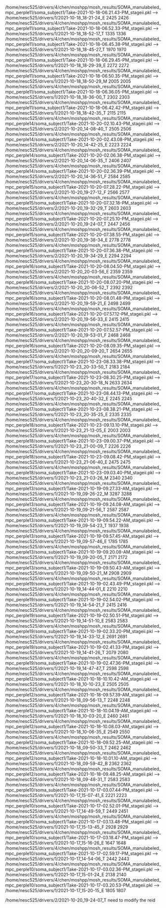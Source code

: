 /home/nesc525/drivers/4/chen/moshpp/mosh_results/SOMA_manulabeled_mpc_perple11/soma_subject1/Take-2021-10-18-06.21.43-PM_stageii.pkl --> /home/nesc525/drivers/1/2021-10-18_18-21-24_E
2425 2426
/home/nesc525/drivers/4/chen/moshpp/mosh_results/SOMA_manulabeled_mpc_perple11/soma_subject1/Take-2021-10-18-06.52.33-PM_stageii.pkl --> /home/nesc525/drivers/1/2021-10-18_18-52-17_T
1335 1336
/home/nesc525/drivers/4/chen/moshpp/mosh_results/SOMA_manulabeled_mpc_perple11/soma_subject1/Take-2021-10-18-06.45.38-PM_stageii.pkl --> /home/nesc525/drivers/1/2021-10-18_18-45-27_T
1970 1970
/home/nesc525/drivers/4/chen/moshpp/mosh_results/SOMA_manulabeled_mpc_perple11/soma_subject1/Take-2021-10-18-06.29.45-PM_stageii.pkl --> /home/nesc525/drivers/1/2021-10-18_18-29-39_E
2272 2272
/home/nesc525/drivers/4/chen/moshpp/mosh_results/SOMA_manulabeled_mpc_perple11/soma_subject1/Take-2021-10-18-06.50.35-PM_stageii.pkl --> /home/nesc525/drivers/1/2021-10-18_18-50-29_M
2005 2005
/home/nesc525/drivers/4/chen/moshpp/mosh_results/SOMA_manulabeled_mpc_perple11/soma_subject1/Take-2021-10-18-06.36.05-PM_stageii.pkl --> /home/nesc525/drivers/1/2021-10-18_18-36-00_T
2302 2303
/home/nesc525/drivers/4/chen/moshpp/mosh_results/SOMA_manulabeled_mpc_perple11/soma_subject1/Take-2021-10-18-06.42.42-PM_stageii.pkl --> /home/nesc525/drivers/1/2021-10-18_18-42-35_T
2115 2115
/home/nesc525/drivers/4/chen/moshpp/mosh_results/SOMA_manulabeled_mpc_perple14/soma_subject1/Take-2021-10-20-02.10.43-PM_stageii.pkl --> /home/nesc525/drivers/2/2021-10-20_14-08-40_T
2505 2506
/home/nesc525/drivers/4/chen/moshpp/mosh_results/SOMA_manulabeled_mpc_perple14/soma_subject1/Take-2021-10-20-02.43.08-PM_stageii.pkl --> /home/nesc525/drivers/2/2021-10-20_14-42-25_E
2223 2224
/home/nesc525/drivers/4/chen/moshpp/mosh_results/SOMA_manulabeled_mpc_perple14/soma_subject1/Take-2021-10-20-02.06.38-PM_stageii.pkl --> /home/nesc525/drivers/2/2021-10-20_14-06-35_T
2406 2407
/home/nesc525/drivers/4/chen/moshpp/mosh_results/SOMA_manulabeled_mpc_perple14/soma_subject1/Take-2021-10-20-02.36.39-PM_stageii.pkl --> /home/nesc525/drivers/2/2021-10-20_14-36-51_F
2584 2585
/home/nesc525/drivers/4/chen/moshpp/mosh_results/SOMA_manulabeled_mpc_perple15/soma_subject1/Take-2021-10-20-07.28.22-PM_stageii.pkl --> /home/nesc525/drivers/2/2021-10-20_19-27-12_F
2566 2577
/home/nesc525/drivers/4/chen/moshpp/mosh_results/SOMA_manulabeled_mpc_perple15/soma_subject1/Take-2021-10-20-07.32.18-PM_stageii.pkl --> /home/nesc525/drivers/2/2021-10-20_19-32-29_T
2603 2603
/home/nesc525/drivers/4/chen/moshpp/mosh_results/SOMA_manulabeled_mpc_perple15/soma_subject1/Take-2021-10-20-07.25.10-PM_stageii.pkl --> /home/nesc525/drivers/2/2021-10-20_19-24-07_T
2447 2456
/home/nesc525/drivers/4/chen/moshpp/mosh_results/SOMA_manulabeled_mpc_perple15/soma_subject1/Take-2021-10-20-07.38.55-PM_stageii.pkl --> /home/nesc525/drivers/2/2021-10-20_19-38-34_E
2778 2778
/home/nesc525/drivers/4/chen/moshpp/mosh_results/SOMA_manulabeled_mpc_perple15/soma_subject1/Take-2021-10-20-07.36.38-PM_stageii.pkl --> /home/nesc525/drivers/2/2021-10-20_19-34-29_E
2294 2294
/home/nesc525/drivers/4/chen/moshpp/mosh_results/SOMA_manulabeled_mpc_perple16/soma_subject1/Take-2021-10-20-08.04.50-PM_stageii.pkl --> /home/nesc525/drivers/2/2021-10-20_20-03-56_E
2359 2359
/home/nesc525/drivers/4/chen/moshpp/mosh_results/SOMA_manulabeled_mpc_perple16/soma_subject1/Take-2021-10-20-08.07.20-PM_stageii.pkl --> /home/nesc525/drivers/2/2021-10-20_20-06-52_T
2392 2392
/home/nesc525/drivers/4/chen/moshpp/mosh_results/SOMA_manulabeled_mpc_perple16/soma_subject1/Take-2021-10-20-08.01.48-PM_stageii.pkl --> /home/nesc525/drivers/2/2021-10-20_19-59-21_E
2498 2499
/home/nesc525/drivers/4/chen/moshpp/mosh_results/SOMA_manulabeled_mpc_perple16/soma_subject1/Take-2021-10-20-07.57.12-PM_stageii.pkl --> /home/nesc525/drivers/2/2021-10-20_19-56-33_E
2415 2415
/home/nesc525/drivers/4/chen/moshpp/mosh_results/SOMA_manulabeled_mpc_perple16/soma_subject1/Take-2021-10-20-07.52.57-PM_stageii.pkl --> /home/nesc525/drivers/2/2021-10-20_19-53-01_F
2468 2468
/home/nesc525/drivers/4/chen/moshpp/mosh_results/SOMA_manulabeled_mpc_perple16/soma_subject1/Take-2021-10-20-08.09.35-PM_stageii.pkl --> /home/nesc525/drivers/2/2021-10-20_20-09-20_T
2654 2655
/home/nesc525/drivers/4/chen/moshpp/mosh_results/SOMA_manulabeled_mpc_perple17/soma_subject1/Take-2021-10-23-08.33.38-PM_stageii.pkl --> /home/nesc525/drivers/1/2021-10-23_20-33-50_T
2183 2184
/home/nesc525/drivers/4/chen/moshpp/mosh_results/SOMA_manulabeled_mpc_perple17/soma_subject1/Take-2021-10-23-08.30.25-PM_stageii.pkl --> /home/nesc525/drivers/1/2021-10-23_20-30-18_N
2633 2634
/home/nesc525/drivers/4/chen/moshpp/mosh_results/SOMA_manulabeled_mpc_perple17/soma_subject1/Take-2021-10-23-08.44.13-PM_stageii.pkl --> /home/nesc525/drivers/1/2021-10-23_20-40-32_E
2245 2245
/home/nesc525/drivers/4/chen/moshpp/mosh_results/SOMA_manulabeled_mpc_perple17/soma_subject1/Take-2021-10-23-08.38.21-PM_stageii.pkl --> /home/nesc525/drivers/1/2021-10-23_20-35-25_E
2335 2335
/home/nesc525/drivers/4/chen/moshpp/mosh_results/SOMA_manulabeled_mpc_perple18/soma_subject1/Take-2021-10-23-09.13.10-PM_stageii.pkl --> /home/nesc525/drivers/1/2021-10-23_21-13-05_E
2003 2003
/home/nesc525/drivers/4/chen/moshpp/mosh_results/SOMA_manulabeled_mpc_perple18/soma_subject1/Take-2021-10-23-09.00.37-PM_stageii.pkl --> /home/nesc525/drivers/1/2021-10-23_21-00-09_T
2226 2226
/home/nesc525/drivers/4/chen/moshpp/mosh_results/SOMA_manulabeled_mpc_perple18/soma_subject1/Take-2021-10-23-09.08.42-PM_stageii.pkl --> /home/nesc525/drivers/1/2021-10-23_21-06-40_E
2475 2475
/home/nesc525/drivers/4/chen/moshpp/mosh_results/SOMA_manulabeled_mpc_perple18/soma_subject1/Take-2021-10-23-09.03.40-PM_stageii.pkl --> /home/nesc525/drivers/1/2021-10-23_21-03-26_M
2340 2340
/home/nesc525/drivers/4/chen/moshpp/mosh_results/SOMA_manulabeled_mpc_perple13/soma_subject1/Take-2021-10-19-09.27.33-AM_stageii.pkl --> /home/nesc525/drivers/1/2021-10-19_09-26-22_M
3287 3288
/home/nesc525/drivers/4/chen/moshpp/mosh_results/SOMA_manulabeled_mpc_perple13/soma_subject1/Take-2021-10-19-09.24.08-AM_stageii.pkl --> /home/nesc525/drivers/1/2021-10-19_09-21-56_T
2587 2587
/home/nesc525/drivers/4/chen/moshpp/mosh_results/SOMA_manulabeled_mpc_perple13/soma_subject1/Take-2021-10-19-09.54.22-AM_stageii.pkl --> /home/nesc525/drivers/1/2021-10-19_09-54-23_T
1937 1938
/home/nesc525/drivers/4/chen/moshpp/mosh_results/SOMA_manulabeled_mpc_perple13/soma_subject1/Take-2021-10-19-09.57.45-AM_stageii.pkl --> /home/nesc525/drivers/1/2021-10-19_09-57-46_E
1785 1785
/home/nesc525/drivers/4/chen/moshpp/mosh_results/SOMA_manulabeled_mpc_perple13/soma_subject1/Take-2021-10-19-09.20.08-AM_stageii.pkl --> /home/nesc525/drivers/1/2021-10-19_09-20-05_T
2171 2172
/home/nesc525/drivers/4/chen/moshpp/mosh_results/SOMA_manulabeled_mpc_perple13/soma_subject1/Take-2021-10-19-09.50.43-AM_stageii.pkl --> /home/nesc525/drivers/1/2021-10-19_09-50-21_M
2908 2909
/home/nesc525/drivers/4/chen/moshpp/mosh_results/SOMA_manulabeled_mpc_perple19/soma_subject1/Take-2021-10-19-02.43.49-PM_stageii.pkl --> /home/nesc525/drivers/1/2021-10-19_14-44-01_E
2210 2210
/home/nesc525/drivers/4/chen/moshpp/mosh_results/SOMA_manulabeled_mpc_perple19/soma_subject1/Take-2021-10-19-02.54.02-PM_stageii.pkl --> /home/nesc525/drivers/1/2021-10-19_14-54-21_F
2415 2416
/home/nesc525/drivers/4/chen/moshpp/mosh_results/SOMA_manulabeled_mpc_perple19/soma_subject1/Take-2021-10-19-02.50.51-PM_stageii.pkl --> /home/nesc525/drivers/1/2021-10-19_14-51-10_E
2583 2583
/home/nesc525/drivers/4/chen/moshpp/mosh_results/SOMA_manulabeled_mpc_perple19/soma_subject1/Take-2021-10-19-02.33.20-PM_stageii.pkl --> /home/nesc525/drivers/1/2021-10-19_14-33-12_E
2691 2691
/home/nesc525/drivers/4/chen/moshpp/mosh_results/SOMA_manulabeled_mpc_perple19/soma_subject1/Take-2021-10-19-02.41.33-PM_stageii.pkl --> /home/nesc525/drivers/1/2021-10-19_14-41-26_T
2079 2080
/home/nesc525/drivers/4/chen/moshpp/mosh_results/SOMA_manulabeled_mpc_perple19/soma_subject1/Take-2021-10-19-02.47.36-PM_stageii.pkl --> /home/nesc525/drivers/1/2021-10-19_14-47-47_T
2598 2598
/home/nesc525/drivers/4/chen/moshpp/mosh_results/SOMA_manulabeled_mpc_perple12/soma_subject1/Take-2021-10-18-10.10.42-AM_stageii.pkl --> /home/nesc525/drivers/1/2021-10-18_10-10-23_E
2505 2505
/home/nesc525/drivers/4/chen/moshpp/mosh_results/SOMA_manulabeled_mpc_perple12/soma_subject1/Take-2021-10-18-09.57.39-AM_stageii.pkl --> /home/nesc525/drivers/1/2021-10-18_09-56-13_T
2248 2248
/home/nesc525/drivers/4/chen/moshpp/mosh_results/SOMA_manulabeled_mpc_perple12/soma_subject1/Take-2021-10-18-10.04.19-AM_stageii.pkl --> /home/nesc525/drivers/1/2021-10-18_10-03-20_E
2460 2461
/home/nesc525/drivers/4/chen/moshpp/mosh_results/SOMA_manulabeled_mpc_perple12/soma_subject1/Take-2021-10-18-10.08.03-AM_stageii.pkl --> /home/nesc525/drivers/1/2021-10-18_10-06-35_E
2549 2550
/home/nesc525/drivers/4/chen/moshpp/mosh_results/SOMA_manulabeled_mpc_perple12/soma_subject1/Take-2021-10-18-09.52.25-AM_stageii.pkl --> /home/nesc525/drivers/1/2021-10-18_09-50-33_T
2462 2462
/home/nesc525/drivers/4/chen/moshpp/mosh_results/SOMA_manulabeled_mpc_perple12/soma_subject1/Take-2021-10-18-10.01.10-AM_stageii.pkl --> /home/nesc525/drivers/1/2021-10-18_09-59-42_B
2362 2362
/home/nesc525/drivers/4/chen/moshpp/mosh_results/SOMA_manulabeled_mpc_perple12/soma_subject1/Take-2021-10-18-09.48.25-AM_stageii.pkl --> /home/nesc525/drivers/1/2021-10-18_09-48-31_T
2583 2583
/home/nesc525/drivers/4/chen/moshpp/mosh_results/SOMA_manulabeled_mpc_perple10/soma_subject1/Take-2021-10-17-03.07.44-PM_stageii.pkl --> /home/nesc525/drivers/1/2021-10-17_15-07-41_E
2221 2223
/home/nesc525/drivers/4/chen/moshpp/mosh_results/SOMA_manulabeled_mpc_perple10/soma_subject1/Take-2021-10-17-02.52.01-PM_stageii.pkl --> /home/nesc525/drivers/1/2021-10-17_14-49-59_T
2449 2451
/home/nesc525/drivers/4/chen/moshpp/mosh_results/SOMA_manulabeled_mpc_perple10/soma_subject1/Take-2021-10-17-03.13.48-PM_stageii.pkl --> /home/nesc525/drivers/1/2021-10-17_15-13-45_F
2928 2929
/home/nesc525/drivers/4/chen/moshpp/mosh_results/SOMA_manulabeled_mpc_perple10/soma_subject1/Take-2021-10-17-03.18.47-PM_stageii.pkl --> /home/nesc525/drivers/1/2021-10-17_15-16-26_E
1647 1648
/home/nesc525/drivers/4/chen/moshpp/mosh_results/SOMA_manulabeled_mpc_perple10/soma_subject1/Take-2021-10-17-02.59.17-PM_stageii.pkl --> /home/nesc525/drivers/1/2021-10-17_14-54-06_T
2442 2443
/home/nesc525/drivers/4/chen/moshpp/mosh_results/SOMA_manulabeled_mpc_perple10/soma_subject1/Take-2021-10-17-03.02.36-PM_stageii.pkl --> /home/nesc525/drivers/1/2021-10-17_15-01-24_E
2138 2140
/home/nesc525/drivers/4/chen/moshpp/mosh_results/SOMA_manulabeled_mpc_perple10/soma_subject1/Take-2021-10-17-03.20.53-PM_stageii.pkl --> /home/nesc525/drivers/1/2021-10-17_15-20-15_E
1805 1807

/home/nesc525/drivers/2/2021-10-20_19-24-07_T need to modify the reid